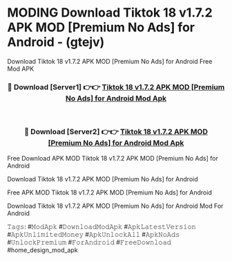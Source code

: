 # MODING Download Tiktok 18  v1.7.2 APK   MOD [Premium No Ads] for Android - (gtejv)
Download Tiktok 18  v1.7.2 APK   MOD [Premium No Ads] for Android Free Mod APK

<div align="center">
<h3>🔴 Download [Server1] 👉👉 <a href="https://apk-comot.site?title=Tiktok_18__v1.7.2_APK___MOD_[Premium_No_Ads]_for_Android">Tiktok 18  v1.7.2 APK   MOD [Premium No Ads] for Android Mod Apk</a></h3><br>

<h3>🔴 Download [Server2] 👉👉 <a href="https://apk-comot.site?title=Tiktok_18__v1.7.2_APK___MOD_[Premium_No_Ads]_for_Android">Tiktok 18  v1.7.2 APK   MOD [Premium No Ads] for Android Mod Apk</a></h3>
</div>


Free Download APK MOD Tiktok 18  v1.7.2 APK   MOD [Premium No Ads] for Android

Download Tiktok 18  v1.7.2 APK   MOD [Premium No Ads] for Android 

Free APK MOD Tiktok 18  v1.7.2 APK   MOD [Premium No Ads] for Android 

Download Tiktok 18  v1.7.2 APK   MOD [Premium No Ads] for Android Mod For Android

𝚃𝚊𝚐𝚜: #𝙼𝚘𝚍𝙰𝚙𝚔 #𝙳𝚘𝚠𝚗𝚕𝚘𝚊𝚍𝙼𝚘𝚍𝙰𝚙𝚔 #𝙰𝚙𝚔𝙻𝚊𝚝𝚎𝚜𝚝𝚅𝚎𝚛𝚜𝚒𝚘𝚗 #𝙰𝚙𝚔𝚄𝚗𝚕𝚒𝚖𝚒𝚝𝚎𝚍𝙼𝚘𝚗𝚎𝚢 #𝙰𝚙𝚔𝚄𝚗𝚕𝚘𝚌𝚔𝙰𝚕𝚕 #𝙰𝚙𝚔𝙽𝚘𝙰𝚍𝚜 #𝚄𝚗𝚕𝚘𝚌𝚔𝙿𝚛𝚎𝚖𝚒𝚞𝚖 #𝙵𝚘𝚛𝙰𝚗𝚍𝚛𝚘𝚒𝚍 #𝙵𝚛𝚎𝚎𝙳𝚘𝚠𝚗𝚕𝚘𝚊𝚍 #home_design_mod_apk